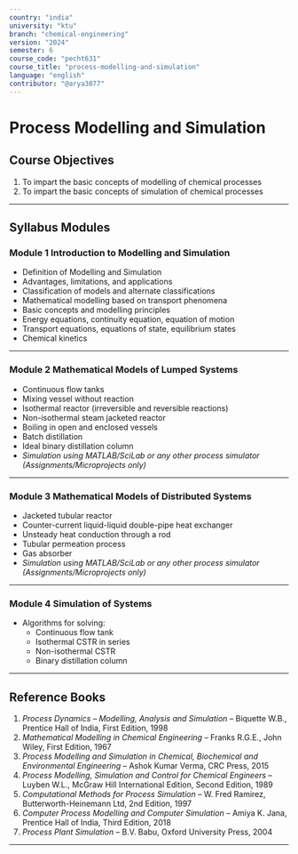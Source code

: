 ```yaml
---
country: "india"
university: "ktu"
branch: "chemical-engineering"
version: "2024"
semester: 6
course_code: "pecht631"
course_title: "process-modelling-and-simulation"
language: "english"
contributor: "@arya3077"
---
```


# Process Modelling and Simulation

## Course Objectives

1. To impart the basic concepts of modelling of chemical processes  
2. To impart the basic concepts of simulation of chemical processes  

---

## Syllabus Modules

### Module 1  Introduction to Modelling and Simulation
- Definition of Modelling and Simulation  
- Advantages, limitations, and applications  
- Classification of models and alternate classifications  
- Mathematical modelling based on transport phenomena  
- Basic concepts and modelling principles  
- Energy equations, continuity equation, equation of motion  
- Transport equations, equations of state, equilibrium states  
- Chemical kinetics

---

### Module 2  Mathematical Models of Lumped Systems 
- Continuous flow tanks  
- Mixing vessel without reaction  
- Isothermal reactor (irreversible and reversible reactions)  
- Non-isothermal steam jacketed reactor  
- Boiling in open and enclosed vessels  
- Batch distillation  
- Ideal binary distillation column  
- *Simulation using MATLAB/SciLab or any other process simulator (Assignments/Microprojects only)*

---

### Module 3  Mathematical Models of Distributed Systems
- Jacketed tubular reactor  
- Counter-current liquid-liquid double-pipe heat exchanger  
- Unsteady heat conduction through a rod  
- Tubular permeation process  
- Gas absorber  
- *Simulation using MATLAB/SciLab or any other process simulator (Assignments/Microprojects only)*

---

### Module 4  Simulation of Systems
- Algorithms for solving:  
  - Continuous flow tank  
  - Isothermal CSTR in series  
  - Non-isothermal CSTR  
  - Binary distillation column

---

## Reference Books

1. *Process Dynamics – Modelling, Analysis and Simulation* – Biquette W.B., Prentice Hall of India, First Edition, 1998  
2. *Mathematical Modelling in Chemical Engineering* – Franks R.G.E., John Wiley, First Edition, 1967  
3. *Process Modelling and Simulation in Chemical, Biochemical and Environmental Engineering* – Ashok Kumar Verma, CRC Press, 2015  
4. *Process Modelling, Simulation and Control for Chemical Engineers* – Luyben W.L., McGraw Hill International Edition, Second Edition, 1989  
5. *Computational Methods for Process Simulation* – W. Fred Ramirez, Butterworth-Heinemann Ltd, 2nd Edition, 1997  
6. *Computer Process Modelling and Computer Simulation* – Amiya K. Jana, Prentice Hall of India, Third Edition, 2018  
7. *Process Plant Simulation* – B.V. Babu, Oxford University Press, 2004

---
